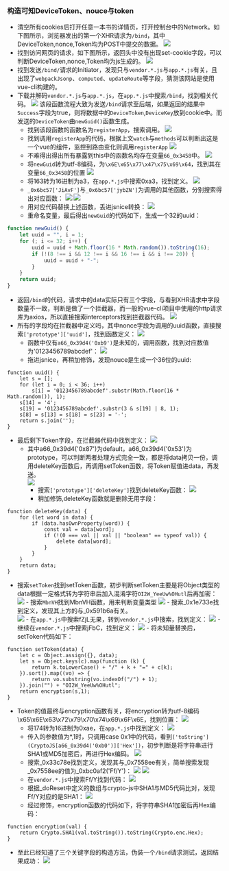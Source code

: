 ### 构造可知DeviceToken、nouce与token
* 清空所有cookies后打开任意一本书的详情页，打开控制台中的Network。如下图所示，浏览器发出的第一个XHR请求为`/bind`，其中DeviceToken,nonce,Token均为POST中提交的数据。
![](https://img2018.cnblogs.com/blog/394393/202002/394393-20200209222517935-671851443.png)
* 找到访问网页的请求，如下图所示，返回头中没有出现set-cookie字段，可以判断DeviceToken,nonce,Token均为js生成的。
![](https://img2018.cnblogs.com/blog/394393/202002/394393-20200209222759875-1350643292.png)
* 找到发送`/bind/`请求的Initiator，发现只与`vendor.*.js`与`app.*.js`有关，且出现了`webpackJsonp`、`computed`、`updateRoute`等字段，猜测该网站是使用vue-cli构建的。
* 下载并解码`vendor.*.js`与`app.*.js`，在`app.*.js`中搜索`/bind`，找到相关代码。
![](https://img2018.cnblogs.com/blog/394393/202002/394393-20200209223347125-1720734934.png)
该段函数流程大致为发送`/bind`请求至后端，如果返回的结果中`Success`字段为true，则将数据中的`DeviceToken`,`DeviceKey`放到cookie中。而发送的`DeviceToken`由`newGuid()`函数生成。
    - 找到该段函数的函数名为`registerApp`，搜索调用。
![](https://img2018.cnblogs.com/blog/394393/202002/394393-20200209223841181-1012813007.png)
    - 找到调用`registerApp`的代码，根据上文`watch`与`methods`可以判断出这是一个vue的组件，监控到路由变化则调用`registerApp`
![](https://img2018.cnblogs.com/blog/394393/202002/394393-20200209223951696-303824834.png)
    - 不难得出得出所有暴露到this中的函数名均存在变量`66_0x3458`中。
![](https://img2018.cnblogs.com/blog/394393/202002/394393-20200209224203295-791165498.png)
    - 将`newGuid`转为utf-8编码，为`\x6E\x65\x77\x47\x75\x69\x64`，找到其在变量`66_0x3458`的位置
![](https://img2018.cnblogs.com/blog/394393/202002/394393-20200209224312356-1900664407.png)
    - 将163转为16进制为a3，在`app.*.js`中搜索0xa3，找到定义。
![](https://img2018.cnblogs.com/blog/394393/202002/394393-20200209224500087-1931381505.png)
    - `_0x6bc57['JiAvF']`与`_0x6bc57['jybZN']`为调用的其他函数，分别搜索得出对应函数：
![](https://img2018.cnblogs.com/blog/394393/202002/394393-20200209224647394-1953969311.png)
![](https://img2018.cnblogs.com/blog/394393/202002/394393-20200209224701193-1819318525.png)
    - 用对应代码替换上述函数，丢进jsnice转换：
![](https://img2018.cnblogs.com/blog/394393/202002/394393-20200209224737898-82906695.png)
    - 重命名变量，最后得出`newGuid`的代码如下，生成一个32的uuid：
```js
function newGuid() {
    let uuid = "", i = 1;
    for (; i <= 32; i++) {
        uuid = uuid + Math.floor(16 * Math.random()).toString(16);
        if (!(8 !== i && 12 !== i && 16 !== i && i !== 20)) {
            uuid = uuid + "-";
        }
    }
    return uuid;
}
```
* 返回`/bind`的代码，请求中的data实际只有三个字段，与看到XHR请求中字段数量不一致，判断是做了一个拦截器，而一般的vue-cli项目中使用的http请求库为axios，所以直接搜索interceptors找到拦截器代码。
![](https://img2018.cnblogs.com/blog/394393/202002/394393-20200209225211974-1232089463.png)
* 所有的字段均在拦截器中定义吗，其中nonce字段为调用的uuid函数，直接搜索`['prototype']['uuid']`，找到函数定义：
![](https://img2018.cnblogs.com/blog/394393/202002/394393-20200209225358943-634263820.png)
    - 函数中仅有`a66_0x39d4('0xb9')`是未知的，调用函数，找到对应数值为'0123456789abcdef'：
![](https://img2018.cnblogs.com/blog/394393/202002/394393-20200209225449940-18013136.png)
    - 拖进jsnice，再稍加修饰，发现nouce是生成一个36位的uuid:
```
function uuid() {
    let s = [];
    for (let i = 0; i < 36; i++)
        s[i] = '0123456789abcdef'.substr(Math.floor(16 * Math.random()), 1);
    s[14] = '4';
    s[19] = '0123456789abcdef'.substr(3 & s[19] | 8, 1);
    s[8] = s[13] = s[18] = s[23] = '-';
    return s.join('');
}
```
* 最后剩下Token字段，在拦截器代码中找到定义：
![](https://img2018.cnblogs.com/blog/394393/202002/394393-20200209225852622-382256214.png)
    - 其中a66_0x39d4('0x87')为default，a66_0x39d4('0x53')为prototype，可以判断两者处理方式完全一致，都是将data拷贝一份，调用deleteKey函数后，再调用setToken函数，将Token赋值进data，再发送。    
![](https://img2018.cnblogs.com/blog/394393/202002/394393-20200209225823783-1574069416.png)
        - 搜索`['prototype']['deleteKey']`找到deleteKey函数：
![](https://img2018.cnblogs.com/blog/394393/202002/394393-20200209230118415-459176892.png)
        - 稍加修饰,deleteKey函数就是删除无用字段：
```
function deleteKey(data) {
    for (let word in data) {
        if (data.hasOwnProperty(word)) {
            const val = data[word];
            if (!(0 === val || val || "boolean" == typeof val)) {
                delete data[word];
            }
        }
    }
    return data;
}
```

-  搜索`setToken`找到setToken函数，初步判断setToken主要是将Object类型的data根据一定格式转为字符串后加入混淆字符`OI2W_YeeUw%OHutl`后再加密：
![](https://img2018.cnblogs.com/blog/394393/202002/394393-20200209230424217-372048383.png)
        - 搜索`MbnVH`找到MbnVH函数，用来判断变量类型
![](https://img2018.cnblogs.com/blog/394393/202002/394393-20200209230649857-415147078.png)
        - 搜索_0x1e733e找到定义，发现其上方的与_0x591b6a有关。    
![](https://img2018.cnblogs.com/blog/394393/202002/394393-20200209230749904-1122989337.png)
        - 在`app.*.js`中搜索fZjL无果，转到`vendor.*.js`中搜索，找到定义：
![](https://img2018.cnblogs.com/blog/394393/202002/394393-20200209230933413-1405415823.png)
        - 继续在`vendor.*.js`中搜索jFbC，找到定义：
![](https://img2018.cnblogs.com/blog/394393/202002/394393-20200209231003475-281772442.png)
        - 将未知量替换后，setToken代码如下：
```
function setToken(data) {
    let c = Object.assign({}, data);
    let s = Object.keys(c).map(function (k) {
        return k.toLowerCase() + "/" + k + "=" + c[k];
    }).sort().map((vo) => {
        return vo.substring(vo.indexOf("/") + 1);
    }).join("") + "OI2W_YeeUw%OHutl";
    return encryption(s,1);
}
```
- Token的值最终与encryption函数有关，将encryption转为utf-8编码\x65\x6E\x63\x72\x79\x70\x74\x69\x6F\x6E，找到位置：
![](https://img2018.cnblogs.com/blog/394393/202002/394393-20200209231227682-1522025134.png)
    - 将174转为16进制为0xae，在`app.*.js`中找到定义：
![](https://img2018.cnblogs.com/blog/394393/202002/394393-20200209231355848-862668824.png)
    - 传入的参数值为*,1时，只调用case 0x1中的代码，看到`['toString'](CryptoJS[a66_0x39d4('0xb0')]['Hex'])`，初步判断是将字符串进行SHA1或MD5加密后，再进行Hex编码。
![](https://img2018.cnblogs.com/blog/394393/202002/394393-20200209231613061-1398278840.png)
    - 搜索_0x33c78e找到定义，发现其与_0x7558ee有关，简单搜索发现_0x7558ee的值为_0xbc0af2('Ff/Y')：
![](https://img2018.cnblogs.com/blog/394393/202002/394393-20200209231635677-1850853520.png)
![](https://img2018.cnblogs.com/blog/394393/202002/394393-20200209231813749-485549522.png)
    - 在`vendor.*.js`中搜索Ff/Y找到代码：
![](https://img2018.cnblogs.com/blog/394393/202002/394393-20200209231850437-2015014773.png)
    - 根据_doReset中定义的数组与crypto-js中SHA1与MD5代码比对，发现Ff/Y对应的是SHA1：
![](https://img2018.cnblogs.com/blog/394393/202002/394393-20200209232056660-237578483.png)
    - 经过修饰，encryption函数的代码如下，将字符串SHA1加密后再Hex编码：
```
function encryption(val) {
    return Crypto.SHA1(val.toString()).toString(Crypto.enc.Hex);
}
```

* 至此已经知道了三个关键字段的构造方法，伪装一个`/bind`请求测试，返回结果成功：
![](https://img2018.cnblogs.com/blog/394393/202002/394393-20200209232348962-1384123583.png)
